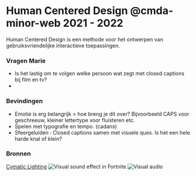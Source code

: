# Human Centered Design @cmda-minor-web 2021 - 2022

Human Centered Design is een  methode voor het ontwerpen van gebruiksvriendelijke interactieve toepassingen.


### Vragen Marie
* Is het lastig om te volgen welke persoon wat zegt met closed captions bij film en tv?
* 

### Bevindingen
* Emotie is erg belangrijk > hoe breng je dit over? Bijvoorbeeld CAPS voor geschreeuw, kleiner lettertype voor fluisteren etc.
* Spelen met typografie en tempo. (cadans)
* Sfeergeluiden : Closed captions samen met visuele ques. Is het een hele harde knal of klein? 



### Bronnen
[Cymatic Lighting](https://connectability.devpost.com/submissions/38464-cymatic-lighting-a-modern-visual-sound-system-for-deaf-hard-of-hearing)
![Visual sound effect in Fortnite](https://cdn1.dotesports.com/wp-content/uploads/2022/02/04044053/Screenshot-2022-01-27-193404.jpg)
![Visual audio](https://manula.r.sizr.io/large/user/12518/img/audiospectrum-time.png)
<!-- Add a link to your live demo in Github Pages 🌐-->

<!-- ☝️ replace this description with a description of your own work -->

<!-- replace the code in the /docs folder with your own, so you can showcase your work with GitHub Pages 🌍 -->

<!-- Add a nice poster image here at the end of the week, showing off your shiny frontend 📸 -->

<!-- Maybe a table of contents here? 📚 -->

<!-- How about a section that describes how to install this project? 🤓 -->

<!-- ...but how does one use this project? What are its features 🤔 -->

<!-- Maybe a checklist of done stuff and stuff still on your wishlist? ✅ -->

<!-- How about a license here? 📜 (or is it a licence?) 🤷 -->

